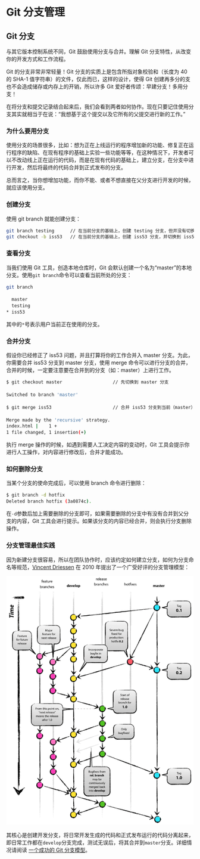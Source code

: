 # Git 分支管理

## Git 分支

与其它版本控制系统不同，Git 鼓励使用分支与合并。理解 Git 分支特性，从改变你的开发方式和工作流程。

Git 的分支非常非常轻量！Git 分支的实质上是包含所指对象校验和（长度为 40 的 SHA-1 值字符串）的文件，仅此而已，这样的设计，使得 Git 创建再多分的支也不会造成储存或内存上的开销，所以许多 Git 爱好者传颂：早建分支！多用分支！

在将分支和提交记录结合起来后，我们会看到两者如何协作。现在只要记住使用分支其实就相当于在说：“我想基于这个提交以及它所有的父提交进行新的工作。”

### 为什么要用分支

使用分支的场景很多，比如：想为正在上线运行的程序增加新的功能、修复正在运行程序的缺陷、在现有程序的基础上实验一些功能等等，在这种情况下，开发者可以不改动线上正在运行的代码，而是在现有代码的基础上，建立分支，在分支中进行开发，然后将最终的代码合并到正式发布的分支。

总而言之，当你想增加功能，而你不能、或者不想直接在父分支进行开发的时候，就应该使用分支。

### 创建分支

使用 git branch 就能创建分支：

```bash
git branch testing      // 在当前分支的基础上，创建 testing 分支，但并没有切换到 testing 分支
git checkout -b iss53   // 在当前分支的基础上，创建 iss53 分支，并切换到 iss53 分支
```

### 查看分支

当我们使用 Git 工具，创造本地仓库时，Git 会默认创建一个名为“master”的本地分支。使用`git branch`命令可以查看当前所处的分支：

```bash
git branch

  master
  testing
* iss53
```

其中的`*`号表示用户当前正在使用的分支。

### 合并分支

假设你已经修正了 iss53 问题，并且打算将你的工作合并入 master 分支。为此，你需要合并 iss53 分支到 master 分支，使用 merge 命令可以进行分支的合并，合并的时候，一定要注意要在合并到的分支（如：master）上进行工作。

```bash
$ git checkout master                   // 先切换到 master 分支

Switched to branch 'master'

$ git merge iss53                       // 合并 iss53 分支到当前（master）分支

Merge made by the 'recursive' strategy.
index.html |    1 +
1 file changed, 1 insertion(+)
```

执行 merge 操作的时候，如遇到需要人工决定内容的变动时，Git 工具会提示你进行人工操作，对内容进行修改后，合并才能成功。

### 如何删除分支

当某个分支的使命完成后，可以使用 branch 命令进行删除：

```bash
$ git branch -d hotfix
Deleted branch hotfix (3a0874c).
```

在`-d`参数后加上需要删除的分支即可，如果需要删除的分支中有没有合并到父分支的内容，Git 工具会进行提示。如果该分支的内容已经合并，则会执行分支删除操作。

### 分支管理最佳实践

因为新建分支很容易，所以在团队协作时，应该约定如何建立分支，如何为分支命名等规范，[Vincent Driessen](https://nvie.com/posts/a-successful-git-branching-model/) 在 2010 年提出了一个广受好评的分支管理模型：

![git flow](./../images/git-model@2x.png)

其核心是创建开发分支，将日常开发生成的代码和正式发布运行的代码分离起来，即日常工作都在`develop`分支完成，测试无误后，将其合并到`master`分支。详细情况请阅读 [一个成功的 Git 分支模型](https://nvie.com/posts/a-successful-git-branching-model/)。
